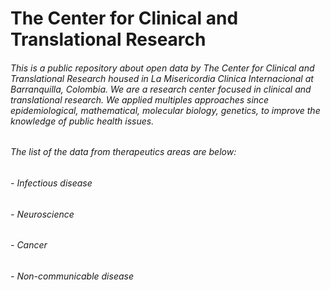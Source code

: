 # The Center for Clinical and Translational Research

###### This is a public repository about open data by The Center for Clinical and Translational Research housed in La Misericordia Clinica Internacional at Barranquilla, Colombia. We are a research center focused in clinical and translational research. We applied multiples approaches since epidemiological, mathematical, molecular biology, genetics, to improve the knowledge of public health issues.

###### The list of the data from therapeutics areas are below: 
###### - Infectious disease
###### - Neuroscience 
###### - Cancer 
###### - Non-communicable disease 

